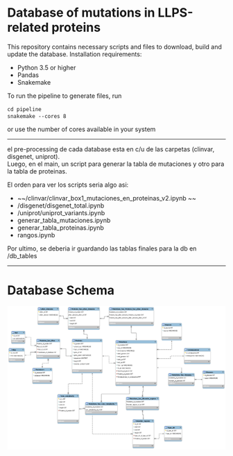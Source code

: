 # Database of mutations in LLPS-related proteins

This repository contains necessary scripts and files to download, build and update the database.
Installation requirements:
- Python 3.5 or higher
- Pandas
- Snakemake

To run the pipeline to generate files, run

```
cd pipeline
snakemake --cores 8
```
or use the number of cores available in your system

-------------------------------

el pre-processing de cada database esta en c/u de las carpetas (clinvar, disgenet, uniprot).  
Luego, en el main, un script para generar la tabla de mutaciones y otro para la tabla de proteinas.

El orden para ver los scripts seria algo asi:  
- ~~/clinvar/clinvar_box1_mutaciones_en_proteinas_v2.ipynb  ~~
- /disgenet/disgenet_total.ipynb  
- /uniprot/uniprot_variants.ipynb  
- generar_tabla_mutaciones.ipynb  
- generar_tabla_proteinas.ipynb  
- rangos.ipynb  
    
Por ultimo, se deberia ir guardando las tablas finales para la db en /db_tables

--------------------------

# Database Schema
![esquema](https://github.com/alvaro-2/mutations/blob/main/esquema.png)
